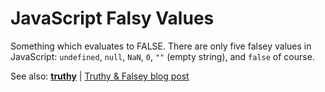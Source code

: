 # JavaScript Falsy Values

Something which evaluates to FALSE. There are only five falsey values in JavaScript:
`undefined`, `null`, `NaN`, `0`, `""` (empty string), and `false` of course.

See also: [**truthy**](js-truthy) | [Truthy & Falsey blog post](http://james.padolsey.com/javascript/truthy-falsey/)